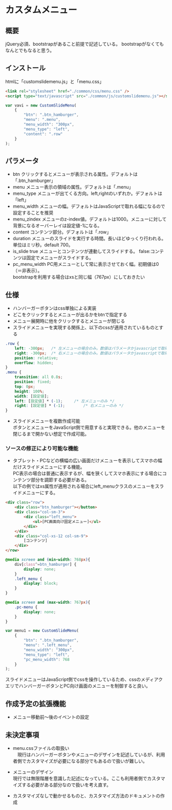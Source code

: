 # カスタムメニュー

## 概要
jQuery必須、bootstrapがあること前提で記述している。
bootstrapがなくてもなんとでもなると思う。

## インストール
htmlに「customslidemenu.js」と「menu.css」
```html
<link rel="stylesheet" href="./common/css/menu.css" />
<script type="text/javascript" src="./common/js/customslidemenu.js"></script>
```
```javascript
var vavi = new CustomSlideMenu(
	{
		"btn": ".btn_hamburger", 
		"menu": ".menu",
		"menu_width": "300px",
		"menu_type": "left",
		"content": ".row"
	}
);
```

## パラメータ
- btn クリックするとメニューが表示される属性。デフォルトは「.btn_hamburger」
- menu メニュー表示の領域の属性。デフォルトは「.menu」
- menu_type メニューが出てくる方向。left,rightのいずれか。デフォルトは「left」
- menu_width メニューの幅。デフォルトはJavaScriptで取れる幅になるので設定することを推奨
- menu_zindex メニューのz-index値。デフォルトは1000。メニューに対して背景になるオーバーレイは設定値-1になる。
- content コンテンツ部分。デフォルトは「.row」
- duration メニューのスライドを実行する時間。長いほどゆっくり行われる。単位はミリ秒。default 700。
- is_slide true メニューとコンテンツが連動してスライドする。 false:コンテンツは固定でメニューがスライドする。
- pc_menu_width PC用メニューとして常に表示させておく幅。初期値は0（＝非表示）。  
  bootstrapを利用する場合はxsと同じ幅（767px）にしておきたい

## 仕様
- ハンバーガーボタンはcss単独による実装
- どこをクリックするとメニューが出るかをbtnで指定する
- メニュー展開時に他をクリックするとメニューが閉じる
- スライドメニューを実現する関係上、以下のcssが適用されているものとする
```css
.row {
	left: -300px;	/* 左メニューの場合のみ。数値はパラメータかjavascriptで取得される値。 */
	right: -300px;	/* 右メニューの場合のみ。数値はパラメータかjavascriptで取得される値 */
	position: relative;
	overflow: hidden;
}
.menu {
	transition: all 0.8s;
	position: fixed;
	top: 0px;
	height: 100%;
	width: [設定値];
	left: [設定値] * (-1);		/* 左メニューのみ */
	right: [設定値] * (-1);		/* 右メニューのみ */
}
```
- スライドメニューを複数作成可能  
  ボタンとメニューをJavaScript側で用意すると実現できる。他のメニューを閉じるまで開かない想定で作成可能。


### ソースの修正により可能な機能
- タブレット・PCなどの横幅の広い画面だけメニューを表示してスマホの幅だけスライドメニューにする機能。   
  PC表示の場合は普通に表示するが、幅を狭くしてスマホ表示にする場合にコンテンツ部分を調節する必要がある。  
  以下の例ではxs属性が適用される場合にleft_menuクラスのメニューをスライドメニューにする。
```html
<div class="row">
	<div class="btn_hamburger"></button>
	<div class="col-sm-3">
		<div class="left_menu">
			<ul>[PC画面向け固定メニュー]</ul>
		</div>
	</div>
	<div class="col-xs-12 col-sm-9">
		[コンテンツ]
	</div>
</row>
```
```css
@media screen and (min-width: 768px){
	div[class^=btn_hamburger] {
		display: none;
	}
	.left_menu {
		display: block;
	}
}

@media screen and (max-width: 767px){
	.pc-menu {
		display: none;
	}
}
```
```js
var menu1 = new CustomSlideMenu(
	{
		"btn": ".btn_hamburger", 
		"menu": ".left_menu",
		"menu_width": "300px",
		"menu_type": "left",
		"pc_menu_width": 768
	}
);
```
スライドメニューはJavaScript側でcssを操作しているため、cssのメディアクエリでハンバーガーボタンとPC向け画面のメニューを制御すると良い。


## 作成予定の拡張機能
- メニュー移動前～後のイベントの設定

## 未決定事項
- menu.cssファイルの取扱い  
　現行はハンバーガーボタンやメニューのデザインを記述しているが、利用者側でカスタマイズが必要になる部分でもあるので扱いが難しい。
- メニューのデザイン  
  現行では無限階層を意識した記述になっている。ここも利用者側でカスタマイズする必要がある部分なので扱いを考え直す。

- カスタマイズなしで動かせるものと、カスタマイズ方法のドキュメントの作成
